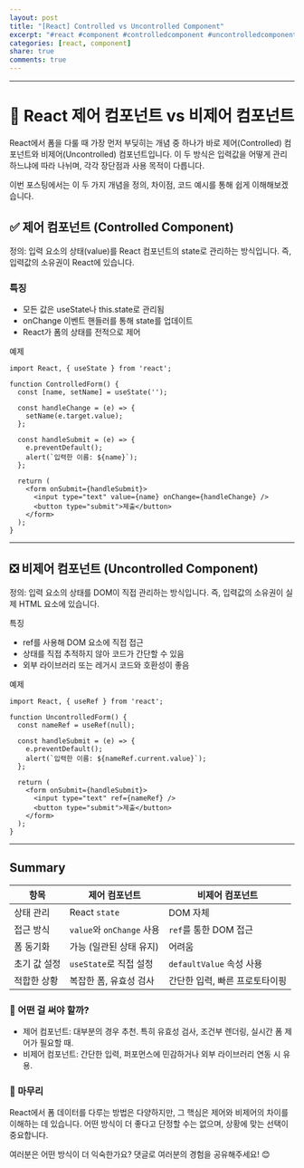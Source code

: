 ```yaml
---
layout: post
title: "[React] Controlled vs Uncontrolled Component"
excerpt: "#react #component #controlledcomponent #uncontrolledcomponent"
categories: [react, component]
share: true
comments: true
---
```


---

# 🎯 React 제어 컴포넌트 vs 비제어 컴포넌트
React에서 폼을 다룰 때 가장 먼저 부딪히는 개념 중 하나가 바로 제어(Controlled) 컴포넌트와 비제어(Uncontrolled) 컴포넌트입니다. 이 두 방식은 입력값을 어떻게 관리하느냐에 따라 나뉘며, 각각 장단점과 사용 목적이 다릅니다.

이번 포스팅에서는 이 두 가지 개념을 정의, 차이점, 코드 예시를 통해 쉽게 이해해보겠습니다.

## ✅ 제어 컴포넌트 (Controlled Component)
정의: 입력 요소의 상태(value)를 React 컴포넌트의 state로 관리하는 방식입니다.
즉, 입력값의 소유권이 React에 있습니다.

### 특징
- 모든 값은 useState나 this.state로 관리됨
- onChange 이벤트 핸들러를 통해 state를 업데이트
- React가 폼의 상태를 전적으로 제어

예제
```
import React, { useState } from 'react';

function ControlledForm() {
  const [name, setName] = useState('');

  const handleChange = (e) => {
    setName(e.target.value);
  };

  const handleSubmit = (e) => {
    e.preventDefault();
    alert(`입력한 이름: ${name}`);
  };

  return (
    <form onSubmit={handleSubmit}>
      <input type="text" value={name} onChange={handleChange} />
      <button type="submit">제출</button>
    </form>
  );
}
```

---

## ❎ 비제어 컴포넌트 (Uncontrolled Component)
정의: 입력 요소의 상태를 DOM이 직접 관리하는 방식입니다.
즉, 입력값의 소유권이 실제 HTML 요소에 있습니다.

특징
- ref를 사용해 DOM 요소에 직접 접근
- 상태를 직접 추적하지 않아 코드가 간단할 수 있음
- 외부 라이브러리 또는 레거시 코드와 호환성이 좋음

예제
```
import React, { useRef } from 'react';

function UncontrolledForm() {
  const nameRef = useRef(null);

  const handleSubmit = (e) => {
    e.preventDefault();
    alert(`입력한 이름: ${nameRef.current.value}`);
  };

  return (
    <form onSubmit={handleSubmit}>
      <input type="text" ref={nameRef} />
      <button type="submit">제출</button>
    </form>
  );
}
```


---


## Summary

| 항목      | 제어 컴포넌트                | 비제어 컴포넌트             |
| ------- | ---------------------- | -------------------- |
| 상태 관리   | React `state`          | DOM 자체               |
| 접근 방식   | `value`와 `onChange` 사용 | `ref`를 통한 DOM 접근     |
| 폼 동기화   | 가능 (일관된 상태 유지)         | 어려움                  |
| 초기 값 설정 | `useState`로 직접 설정      | `defaultValue` 속성 사용 |
| 적합한 상황  | 복잡한 폼, 유효성 검사          | 간단한 입력, 빠른 프로토타이핑    |


### 📝 어떤 걸 써야 할까?
- 제어 컴포넌트: 대부분의 경우 추천. 특히 유효성 검사, 조건부 렌더링, 실시간 폼 제어가 필요할 때.
- 비제어 컴포넌트: 간단한 입력, 퍼포먼스에 민감하거나 외부 라이브러리 연동 시 유용.

### 💬 마무리
React에서 폼 데이터를 다루는 방법은 다양하지만, 그 핵심은 제어와 비제어의 차이를 이해하는 데 있습니다. 어떤 방식이 더 좋다고 단정할 수는 없으며, 상황에 맞는 선택이 중요합니다.

여러분은 어떤 방식이 더 익숙한가요? 댓글로 여러분의 경험을 공유해주세요! 😊
